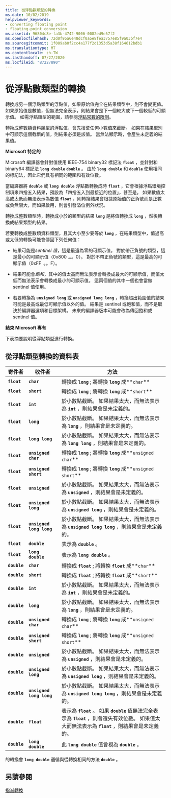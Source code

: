 ```yaml
---
title: 從浮點數類型的轉換
ms.date: 10/02/2019
helpviewer_keywords:
- converting floating point
- floating-point conversion
ms.assetid: 96804c8e-fa3b-4742-9006-0082ed9e57f2
ms.openlocfilehash: 72d0f95a6e48dcf0a5e8fea3757e85f9a03bf7e4
ms.sourcegitcommit: 1f009ab0f2cc4a177f2d1353d5a38f164612bdb1
ms.translationtype: MT
ms.contentlocale: zh-TW
ms.lasthandoff: 07/27/2020
ms.locfileid: "87227890"
---
```

# <a name="conversions-from-floating-point-types"></a>從浮點數類型的轉換

轉換成另一個浮點類型的浮點值，如果原始值完全在結果類型中，則不會變更值。 如果原始值是數值，但無法完全表示，則結果會是下一個較大或下一個較低的可顯示值。 如需浮點類型的範圍，請參閱[浮點常數的限制](../c-language/limits-on-floating-point-constants.md)。

轉換成整數類資料類型的浮點值，會先捨棄任何小數值來截斷。 如果在結果型別中可顯示這個截斷的值，則結果必須是該值。 當無法顯示時，會產生未定義的結果值。

**Microsoft 特定的**

Microsoft 編譯器會針對值使用 IEEE-754 binary32 標記法 **`float`** ，並針對和 binary64 標記法 **`long double`** **`double`** 。 由於 **`long double`** 和 **`double`** 使用相同的標記法，因此它們具有相同的範圍和有效位數。

當編譯器將 **`double`** 或 **`long double`** 浮點數轉換成時 **`float`** ，它會根據浮點環境控制項來四捨五入結果，預設為「四捨五入到最接近的位置」，甚至是。 如果數值太高或太低而無法表示為數值 **`float`** ，則轉換結果會根據原始值的正負號而是正數或負無限大，而如果啟用，則會引發溢位例外狀況。

轉換成整數類型時，轉換成小於的類型的結果 **`long`** 是將值轉換成 **`long`** ，然後轉換成結果類型的結果。

若要轉換成整數類資料類型，且其大小至少要等於 **`long`** ，在結果類型中，值過高或太低的轉換可能會傳回下列任何值：

- 結果可能是*sentinel 值*，這是最遠為零的可顯示值。 對於帶正負號的類型，這是最小的可顯示值（0x800 .。。0）。 對於不帶正負號的類型，這是最高的可顯示值（0xFF .。。F）。

- 結果可能會*飽和*，其中的值太高而無法表示會轉換成最大的可顯示值，而值太低而無法表示會轉換成最小的可顯示值。 這兩個值的其中一個也會當做 sentinel 值使用。

- 若要轉換為 **`unsigned long`** 或 **`unsigned long long`** ，轉換超出範圍值的結果可能是最高或最低可顯示值以外的值。 結果是 sentinel 或飽和值，而不是取決於編譯器選項和目標架構。 未來的編譯器版本可能會改為傳回飽和或 sentinel 值。

**結束 Microsoft 專有**

下表摘要說明從浮點類型進行轉換。

## <a name="table-of-conversions-from-floating-point-types"></a>從浮點類型轉換的資料表

|寄件者|收件者|方法|
|----------|--------|------------|
|**`float`**|**`char`**|轉換成 **`long`** ; 將轉換 **`long`** 成**`char`**|
|**`float`**|**`short`**|轉換成 **`long`** ; 將轉換 **`long`** 成**`short`**|
|**`float`**|**`int`**|於小數點截斷。 如果結果太大，而無法表示為 **`int`** ，則結果會是未定義的。|
|**`float`**|**`long`**|於小數點截斷。 如果結果太大，而無法表示為 **`long`** ，則結果會是未定義的。|
|**`float`**|**`long long`**|於小數點截斷。 如果結果太大，而無法表示為 **`long long`** ，則結果會是未定義的。|
|**`float`**|**`unsigned char`**|轉換成 **`long`** ; 將轉換 **`long`** 成**`unsigned char`**|
|**`float`**|**`unsigned short`**|轉換成 **`long`** ; 將轉換 **`long`** 成**`unsigned short`**|
|**`float`**|**`unsigned`**|於小數點截斷。 如果結果太大，而無法表示為 **`unsigned`** ，則結果會是未定義的。|
|**`float`**|**`unsigned long`**|於小數點截斷。 如果結果太大，而無法表示為 **`unsigned long`** ，則結果會是未定義的。|
|**`float`**|**`unsigned long long`**|於小數點截斷。 如果結果太大，而無法表示為 **`unsigned long long`** ，則結果會是未定義的。|
|**`float`**|**`double`**|表示為 **`double`** 。|
|**`float`**|**`long double`**|表示為 **`long double`** 。|
|**`double`**|**`char`**|轉換成 **`float`** ; 將轉換 **`float`** 成**`char`**|
|**`double`**|**`short`**|轉換成 **`float`** ; 將轉換 **`float`** 成**`short`**|
|**`double`**|**`int`**|於小數點截斷。 如果結果太大，而無法表示為 **`int`** ，則結果會是未定義的。|
|**`double`**|**`long`**|於小數點截斷。 如果結果太大，而無法表示為 **`long`** ，則結果會是未定義的。|
|**`double`**|**`unsigned char`**|轉換成 **`long`** ; 將轉換 **`long`** 成**`unsigned char`**|
|**`double`**|**`unsigned short`**|轉換成 **`long`** ; 將轉換 **`long`** 成**`unsigned short`**|
|**`double`**|**`unsigned`**|於小數點截斷。 如果結果太大，而無法表示為 **`unsigned`** ，則結果會是未定義的。|
|**`double`**|**`unsigned long`**|於小數點截斷。 如果結果太大，而無法表示為 **`unsigned long`** ，則結果會是未定義的。|
|**`double`**|**`unsigned long long`**|於小數點截斷。 如果結果太大，而無法表示為 **`unsigned long long`** ，則結果會是未定義的。|
|**`double`**|**`float`**|表示為 **`float`** 。 如果 **`double`** 值無法完全表示為 **`float`** ，則會遺失有效位數。 如果值太大而無法表示為 **`float`** ，則結果會是未定義的。|
|**`double`**|**`long double`**|此 **`long double`** 值會視為 **`double`** 。|

的轉換會 **`long double`** 遵循與從轉換相同的方法 **`double`** 。

## <a name="see-also"></a>另請參閱

[指派轉換](../c-language/assignment-conversions.md)
